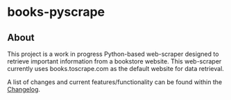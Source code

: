 # books-pyscrape

## About

This project is a work in progress Python-based web-scraper designed to retrieve important information from a bookstore website.
This web-scraper currently uses books.toscrape.com as the default website for data retrieval.

A list of changes and current features/functionality can be found within the [Changelog](https://github.com/Wolfed9902/books-pyscrape/blob/master/CHANGELOG.md).

